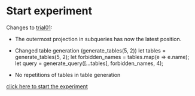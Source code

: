 # Start experiment

Changes to [trial01](http://https://htmlpreview.github.io/?https://raw.githubusercontent.com/shanenbe/Experiments/main/2025_SQL_With_versus_Subqueries/trial01/README.md):
- The outermost projection in subqueries has now the latest position.
- Changed table generation (generate_tables(5, 2))
        let tables = generate_tables(5, 2);
        let forbidden_names = tables.map(e => e.name);
        let query = generate_query([...tables], forbidden_names, 4);

- No repetitions of tables in table generation

[click here to start the experiment](https://htmlpreview.github.io/?https://raw.githubusercontent.com/shanenbe/Experiments/main/2025_SQL_With_versus_Subqueries/trial02/SQL_trial02_web.html)
